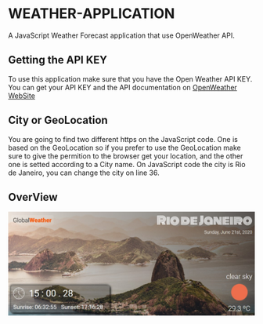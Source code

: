 # WEATHER-APPLICATION
A JavaScript Weather Forecast application that use OpenWeather API.


## Getting the API KEY

To use this application make sure that you have the Open Weather API KEY.
You can get your API KEY and the API documentation on [OpenWeather WebSite](https://openweathermap.org/)

## City or GeoLocation

You are going to find two different https on the JavaScript code. One is based on the GeoLocation so if you prefer to use the GeoLocation make sure to give the permition to the browser get your location, and the other one is setted according to a City name. On JavaScript code the city is Rio de Janeiro, you can change the city on line 36.

## OverView

![Weather application view](https://github.com/gabrielmxavier/WEATHER-APPLICATION/blob/master/App%20view.jpg)

